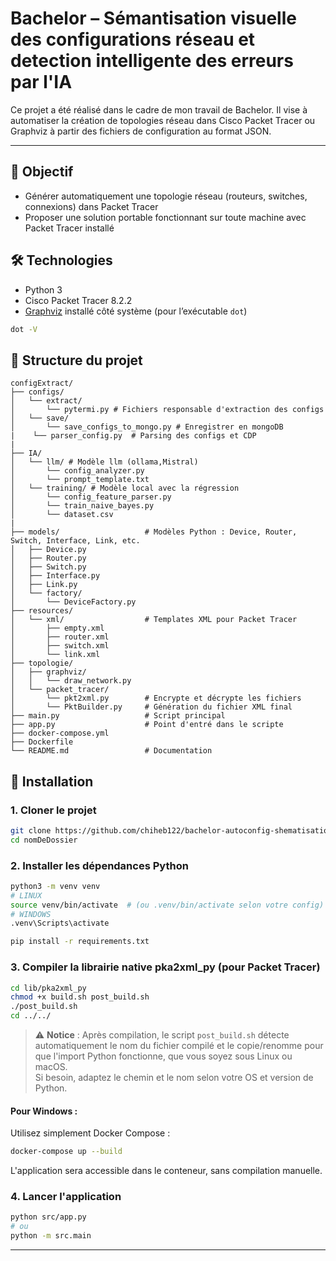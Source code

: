 # Bachelor – Sémantisation visuelle des configurations réseau et detection intelligente des erreurs par l'IA

Ce projet a été réalisé dans le cadre de mon travail de Bachelor. Il vise à automatiser la création de topologies réseau dans Cisco Packet Tracer ou Graphviz à partir des fichiers de configuration au format JSON.

---
## 🎯 Objectif

- Générer automatiquement une topologie réseau (routeurs, switches, connexions) dans Packet Tracer
- Proposer une solution portable fonctionnant sur toute machine avec Packet Tracer installé

## 🛠️ Technologies

- Python 3
- Cisco Packet Tracer 8.2.2
- [Graphviz](https://graphviz.org/) installé côté système (pour l’exécutable `dot`)
```bash
dot -V
```

## 📁 Structure du projet

```
configExtract/
├── configs/                   
│   └── extract/
│       └── pytermi.py # Fichiers responsable d'extraction des configs
│   └── save/
│       └── save_configs_to_mongo.py # Enregistrer en mongoDB
|    └── parser_config.py  # Parsing des configs et CDP
|
├── IA/
│   └── llm/ # Modèle llm (ollama,Mistral)
│       └── config_analyzer.py 
│       └── prompt_template.txt
│   └── training/ # Modèle local avec la régression
│       └── config_feature_parser.py 
│       └── train_naive_bayes.py
│       └── dataset.csv 
|
├── models/                   # Modèles Python : Device, Router, Switch, Interface, Link, etc.
│   ├── Device.py
│   ├── Router.py
│   ├── Switch.py
│   ├── Interface.py
│   ├── Link.py
│   └── factory/
│       └── DeviceFactory.py
├── resources/
│   └── xml/                  # Templates XML pour Packet Tracer
│       ├── empty.xml
│       ├── router.xml
│       ├── switch.xml
│       └── link.xml
├── topologie/
│   ├── graphviz/
│   │   └── draw_network.py  
│   └── packet_tracer/
│       └── pkt2xml.py        # Encrypte et décrypte les fichiers 
│       └── PktBuilder.py     # Génération du fichier XML final
├── main.py                   # Script principal
├── app.py                    # Point d'entré dans le scripte
├── docker-compose.yml                   
├── Dockerfile                    
└── README.md                 # Documentation
```

## 🚀 Installation

### 1. Cloner le projet
```bash
git clone https://github.com/chiheb122/bachelor-autoconfig-shematisation
cd nomDeDossier
```

### 2. Installer les dépendances Python
```bash
python3 -m venv venv
# LINUX
source venv/bin/activate  # (ou .venv/bin/activate selon votre config)
# WINDOWS
.venv\Scripts\activate

pip install -r requirements.txt
```

### 3. Compiler la librairie native pka2xml_py (pour Packet Tracer)
```bash
cd lib/pka2xml_py
chmod +x build.sh post_build.sh
./post_build.sh
cd ../../
```
> ⚠️ **Notice** : Après compilation, le script `post_build.sh` détecte automatiquement le nom du fichier compilé et le copie/renomme pour que l'import Python fonctionne, que vous soyez sous Linux ou macOS.  
> Si besoin, adaptez le chemin et le nom selon votre OS et version de Python.

#### Pour Windows :
Utilisez simplement Docker Compose :
```bash
docker-compose up --build
```
L'application sera accessible dans le conteneur, sans compilation manuelle.

### 4. Lancer l'application
```bash
python src/app.py
# ou
python -m src.main
```

---

